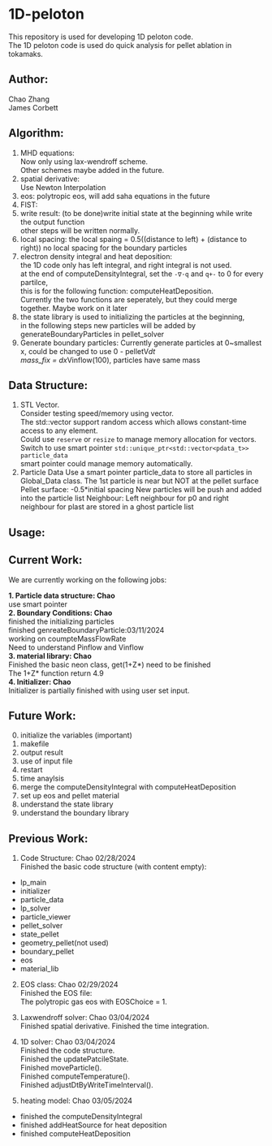 # 1D-peloton

This repository is used for developing 1D peloton code.  
The 1D peloton code is used do quick analysis for pellet ablation in tokamaks.

## Author:

Chao Zhang   
James Corbett

## Algorithm:
1. MHD equations:  
   Now only using lax-wendroff scheme.  
   Other schemes maybe added in the future.
2. spatial derivative:  
   Use Newton Interpolation
3. eos:
   polytropic eos, will add saha equations in the future
4. FIST:
5. write result:
   (to be done)write initial state at the beginning while write the output function   
   other steps will be written normally.
6. local spacing:
   the local spaing = 0.5((distance to left) + (distance to right))
   no local spacing for the boundary particles
7. electron density integral and heat deposition:   
   the 1D code only has left integral, and right integral is not used.  
   at the end of computeDensityIntegral, set the `-∇·q` and `q+-` to 0 for every partilce,  
   this is for the following function: computeHeatDeposition.  
   Currently the two functions are seperately, but they could merge together.
   Maybe work on it later
8. the state library is used to initializing the particles at the beginning,  
   in the following steps new particles will be added by generateBoundaryParticles in pellet_solver
9. Generate boundary particles:
   Currently generate particles at 0~smallest x, could be changed to use 0 - pelletV*dt  
   mass_fix = dx*Vinflow(100), particles have same mass
   
       
## Data Structure: 
1. STL Vector.  
Consider testing speed/memory using vector.  
The std::vector support random access which allows constant-time access to any element.  
Could use `reserve` or `resize` to manage memory allocation for vectors.  
Switch to use smart pointer `std::unique_ptr<std::vector<pdata_t>> particle_data`  
smart pointer could manage memory automatically.
2. Particle Data
   Use a smart pointer particle_data to store all particles in Global_Data class.
   The 1st particle is near but NOT at the pellet surface
   Pellet surface: -0.5*initial spacing
   New particles will be push and added into the particle list
   Neighbour: Left neighbour for p0 and right neighbour for plast are stored in a ghost particle list  

## Usage:

## Current Work:
We are currently working on the following jobs:  

**1. Particle data structure: Chao**  
use smart pointer  
**2. Boundary Conditions: Chao**    
finished the initializing particles  
finished genreateBoundaryParticle:03/11/2024  
working on coumpteMassFlowRate  
Need to understand Pinflow and Vinflow    
**3. material library: Chao**  
     Finished the basic neon class, get(1+Z*) need to be finished   
     The 1+Z* function return 4.9   
**4. Initializer: Chao**   
   Initializer is partially finished with using user set input.
   
## Future Work:
0. initialize the variables (important)
1. makefile
2. output result
3. use of input file
4. restart
5. time anaylsis
6. merge the computeDensityIntegral with computeHeatDeposition
7. set up eos and pellet material  
8. understand the state library    
9. understand the boundary library  

## Previous Work:
1. Code Structure: Chao  02/28/2024  
Finished the basic code structure (with content empty):
- lp_main
- initializer  
- particle_data   
- lp_solver   
- particle_viewer  
- pellet_solver  
- state_pellet  
- geometry_pellet(not used)  
- boundary_pellet
- eos
- material_lib

2. EOS class: Chao 02/29/2024  
Finished the EOS file:  
The polytropic gas eos with EOSChoice = 1.

3. Laxwendroff solver: Chao 03/04/2024  
     Finished spatial derivative.
     Finished the time integration.
4. 1D solver: Chao  03/04/2024    
     Finished the code structure.  
     Finished the updatePatcileState.  
     Finished moveParticle().  
     Finished computeTemperature().  
     Finished adjustDtByWriteTimeInterval().  
5. heating model: Chao 03/05/2024
- finished the computeDensityIntegral
- finished addHeatSource for heat deposition
- finished computeHeatDeposition
